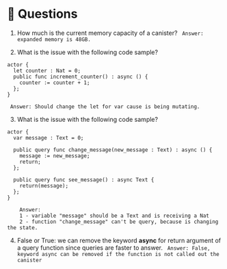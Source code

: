 # 🙋 Questions

1. How much is the current memory capacity of a canister?
   ` Answer: expanded memory is 48GB.`

2. What is the issue with the following code sample?

```
actor {
  let counter : Nat = 0;
  public func increment_counter() : async () {
    counter := counter + 1;
  };
}
```

` Answer: Should change the let for var cause is being mutating.`

3. What is the issue with the following code sample?

```
actor {
  var message : Text = 0;

  public query func change_message(new_message : Text) : async () {
    message := new_message;
    return;
  };

  public query func see_message() : async Text {
    return(message);
  };
}
```

```
    Answer:
    1 - variable "message" should be a Text and is receiving a Nat
    2 - function "change_message" can't be query, because is changing the state.
```

4.  False or True: we can remove the keyword **async** for return argument of a query function since queries are faster to answer.
    ` Answer: False, keyword async can be removed if the function is not called out the canister`
